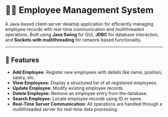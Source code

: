 # 🧑‍💼 Employee Management System

A Java-based client-server desktop application for efficiently managing employee records with real-time communication and multithreaded operations. Built using **Java Swing** for GUI, **JDBC** for database interaction, and **Sockets with multithreading** for network-based functionality.

---

## 🔧 Features

- **Add Employee:** Register new employees with details like name, position, salary, etc.  
- **View Employees:** Display a structured list of all registered employees.  
- **Update Employee:** Modify existing employee records.  
- **Delete Employee:** Remove an employee entry from the database.  
- **Search Employee:** Locate employee records using ID or name.  
- **Real-Time Server Communication:** All operations are handled through a multithreaded server for real-time data processing.
